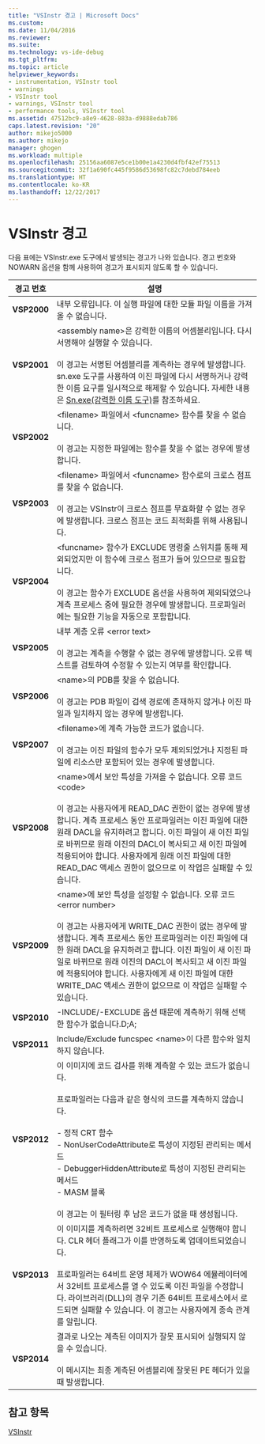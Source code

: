 ```yaml
---
title: "VSInstr 경고 | Microsoft Docs"
ms.custom: 
ms.date: 11/04/2016
ms.reviewer: 
ms.suite: 
ms.technology: vs-ide-debug
ms.tgt_pltfrm: 
ms.topic: article
helpviewer_keywords:
- instrumentation, VSInstr tool
- warnings
- VSInstr tool
- warnings, VSInstr tool
- performance tools, VSInstr tool
ms.assetid: 47512bc9-a8e9-4628-883a-d9888edab786
caps.latest.revision: "20"
author: mikejo5000
ms.author: mikejo
manager: ghogen
ms.workload: multiple
ms.openlocfilehash: 25156aa6087e5ce1b00e1a4230d4fbf42ef75513
ms.sourcegitcommit: 32f1a690fc445f9586d53698fc82c7debd784eeb
ms.translationtype: HT
ms.contentlocale: ko-KR
ms.lasthandoff: 12/22/2017
---
```

# <a name="vsinstr-warnings"></a>VSInstr 경고
다음 표에는 VSInstr.exe 도구에서 발생되는 경고가 나와 있습니다. 경고 번호와 NOWARN 옵션을 함께 사용하여 경고가 표시되지 않도록 할 수 있습니다.  
  
|경고 번호|설명|  
|--------------------|-----------------|  
|**VSP2000**|내부 오류입니다. 이 실행 파일에 대한 모듈 파일 이름을 가져올 수 없습니다.|  
|**VSP2001**|\<assembly name>은 강력한 이름의 어셈블리입니다. 다시 서명해야 실행할 수 있습니다.<br /><br /> 이 경고는 서명된 어셈블리를 계측하는 경우에 발생합니다. sn.exe 도구를 사용하여 이진 파일에 다시 서명하거나 강력한 이름 요구를 일시적으로 해제할 수 있습니다. 자세한 내용은 [Sn.exe(강력한 이름 도구)](/dotnet/framework/tools/sn-exe-strong-name-tool)를 참조하세요.|  
|**VSP2002**|\<filename> 파일에서 \<funcname> 함수를 찾을 수 없습니다.<br /><br /> 이 경고는 지정한 파일에는 함수를 찾을 수 없는 경우에 발생합니다.|  
|**VSP2003**|\<filename> 파일에서 \<funcname> 함수로의 크로스 점프를 찾을 수 없습니다.<br /><br /> 이 경고는 VSInstr이 크로스 점프를 무효화할 수 없는 경우에 발생합니다. 크로스 점프는 코드 최적화를 위해 사용됩니다.|  
|**VSP2004**|\<funcname> 함수가 EXCLUDE 명령줄 스위치를 통해 제외되었지만 이 함수에 크로스 점프가 들어 있으므로 필요합니다.<br /><br /> 이 경고는 함수가 EXCLUDE 옵션을 사용하여 제외되었으나 계측 프로세스 중에 필요한 경우에 발생합니다. 프로파일러에는 필요한 기능을 자동으로 포함합니다.|  
|**VSP2005**|내부 계층 오류 \<error text><br /><br /> 이 경고는 계측을 수행할 수 없는 경우에 발생합니다. 오류 텍스트를 검토하여 수정할 수 있는지 여부를 확인합니다.|  
|**VSP2006**|\<name>의 PDB를 찾을 수 없습니다.<br /><br /> 이 경고는 PDB 파일이 검색 경로에 존재하지 않거나 이진 파일과 일치하지 않는 경우에 발생합니다.|  
|**VSP2007**|\<filename>에 계측 가능한 코드가 없습니다.<br /><br /> 이 경고는 이진 파일의 함수가 모두 제외되었거나 지정된 파일에 리소스만 포함되어 있는 경우에 발생합니다.|  
|**VSP2008**|\<name>에서 보안 특성을 가져올 수 없습니다. 오류 코드 \<code><br /><br /> 이 경고는 사용자에게 READ_DAC 권한이 없는 경우에 발생합니다. 계측 프로세스 동안 프로파일러는 이진 파일에 대한 원래 DACL을 유지하려고 합니다. 이진 파일이 새 이진 파일로 바뀌므로 원래 이진의 DACL이 복사되고 새 이진 파일에 적용되어야 합니다. 사용자에게 원래 이진 파일에 대한 READ_DAC 액세스 권한이 없으므로 이 작업은 실패할 수 있습니다.|  
|**VSP2009**|\<name>에 보안 특성을 설정할 수 없습니다. 오류 코드 \<error number><br /><br /> 이 경고는 사용자에게 WRITE_DAC 권한이 없는 경우에 발생합니다. 계측 프로세스 동안 프로파일러는 이진 파일에 대한 원래 DACL을 유지하려고 합니다. 이진 파일이 새 이진 파일로 바뀌므로 원래 이진의 DACL이 복사되고 새 이진 파일에 적용되어야 합니다. 사용자에게 새 이진 파일에 대한 WRITE_DAC 액세스 권한이 없으므로 이 작업은 실패할 수 있습니다.|  
|**VSP2010**|-INCLUDE/-EXCLUDE 옵션 때문에 계측하기 위해 선택한 함수가 없습니다.D;A;|  
|**VSP2011**|Include/Exclude funcspec \<name>이 다른 함수와 일치하지 않습니다.|  
|**VSP2012**|이 이미지에 코드 검사를 위해 계측할 수 있는 코드가 없습니다.<br /><br /> 프로파일러는 다음과 같은 형식의 코드를 계측하지 않습니다.<br /><br /> -   정적 CRT 함수<br />-   NonUserCodeAttribute로 특성이 지정된 관리되는 메서드<br />-   DebuggerHiddenAttribute로 특성이 지정된 관리되는 메서드<br />-   MASM 블록<br /><br /> 이 경고는 이 필터링 후 남은 코드가 없을 때 생성됩니다.|  
|**VSP2013**|이 이미지를 계측하려면 32비트 프로세스로 실행해야 합니다. CLR 헤더 플래그가 이를 반영하도록 업데이트되었습니다.<br /><br /> 프로파일러는 64비트 운영 체제가 WOW64 에뮬레이터에서 32비트 프로세스를 열 수 있도록 이진 파일을 수정합니다. 라이브러리(DLL)의 경우 기존 64비트 프로세스에서 로드되면 실패할 수 있습니다. 이 경고는 사용자에게 종속 관계를 알립니다.|  
|**VSP2014**|결과로 나오는 계측된 이미지가 잘못 표시되어 실행되지 않을 수 있습니다.<br /><br /> 이 메시지는 최종 계측된 어셈블리에 잘못된 PE 헤더가 있을 때 발생합니다.|  
  
## <a name="see-also"></a>참고 항목  
 [VSInstr](../profiling/vsinstr.md)